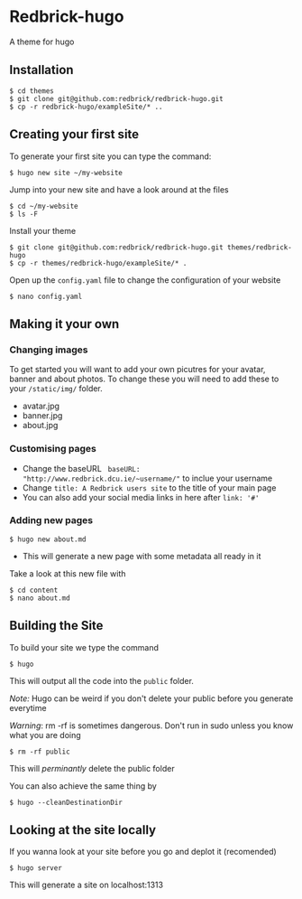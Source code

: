 # Redbrick-hugo

A theme for hugo

## Installation

```
$ cd themes
$ git clone git@github.com:redbrick/redbrick-hugo.git
$ cp -r redbrick-hugo/exampleSite/* ..
```

## Creating your first site

To generate your first site you can type the command:

```
$ hugo new site ~/my-website
```

Jump into your new site and have a look around at the files

```
$ cd ~/my-website
$ ls -F
```
Install your theme
```
$ git clone git@github.com:redbrick/redbrick-hugo.git themes/redbrick-hugo
$ cp -r themes/redbrick-hugo/exampleSite/* .
```

Open up the ```config.yaml``` file to change the configuration of your website

```
$ nano config.yaml
```

## Making it your own

### Changing images

To get started you will want to add your own picutres for your avatar, banner and about photos. To change these you will need to add these to your `/static/img/` folder.

* avatar.jpg
* banner.jpg
* about.jpg

### Customising pages

* Change the baseURL ``` baseURL: "http://www.redbrick.dcu.ie/~username/"``` to inclue your username
* Change ```title: A Redbrick users site``` to the title of your main page 
* You can also add your social media links in here after ```link: '#'```

### Adding new pages
```
$ hugo new about.md
```

* This will generate a new page with some metadata all ready in it

Take a look at this new file with

```
$ cd content
$ nano about.md
```

## Building the Site

To build your site we type the command

```
$ hugo
```
This will output all the code into the `public` folder.

*Note:* Hugo can be weird if you don't delete your public before you generate everytime

*Warning*: rm -rf is sometimes dangerous. Don't run in sudo unless you know what you are doing

```
$ rm -rf public
```

This will _perminantly_ delete the public folder

You can also achieve the same thing by

```
$ hugo --cleanDestinationDir
```

## Looking at the site locally

If you wanna look at your site before you go and deplot it (recomended)

```
$ hugo server
```

This will generate a site on localhost:1313
